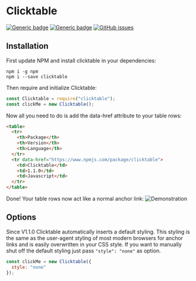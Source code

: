 <p align="center">

# Clicktable  <br>
[![Generic badge](https://img.shields.io/badge/VERSION-1.1-<COLOR>.svg)](https://shields.io/)
[![Generic badge](https://img.shields.io/badge/LICENSE-MIT-green.svg)](https://shields.io/)
[![GitHub issues](https://img.shields.io/github/issues/Naereen/StrapDown.js.svg)](https://GitHub.com/Naereen/StrapDown.js/issues/)

</p>

## Installation
First update NPM and install clicktable in your dependencies:
```
npm i -g npm
npm i --save clicktable
```

Then require and initialize Clicktable:
```javascript
const Clicktable = require("clicktable");
const clickMe = new Clicktable();
```

Now all you need to do is add the data-href attribute to your table rows:
```HTML
<table>
  <tr>
    <th>Package</th>
    <th>Version</th>
    <th>Language</th>
  </tr>
  <tr data-href="https://www.npmjs.com/package/clicktable">
    <td>Clicktable</td>
    <td>1.1.0</td>
    <td>Javascript</td>
  </tr>
</table>
```
Done! Your table rows now act like a normal anchor link:
![Demonstration](https://i.imgur.com/iPNbsPu.gif)

## Options

Since V1.1.0 Clicktable automatically inserts a default styling. This styling is the same as the user-agent styling of most modern browsers for anchor links and is easily overwritten in your CSS style. If you want to manually shut off the default styling just pass `"style": "none"` as option.
```javascript
const clickMe = new Clicktable({
  style: "none"
});
```
